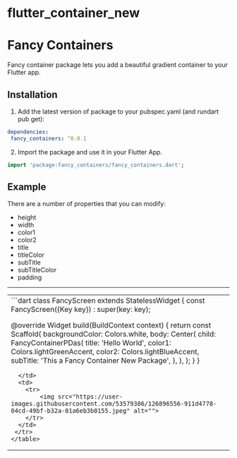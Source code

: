 # flutter_container_new

# Fancy Containers

Fancy container package lets you add a beautiful gradient container to your Flutter app.

## Installation

1. Add the latest version of package to your pubspec.yaml (and rundart pub get):
```yaml
dependencies:
 fancy_containers: ^0.0.1
```

2. Import the package and use it in your Flutter App.
```dart
import 'package:fancy_containers/fancy_containers.dart';
```
## Example
There are a number of properties that you can modify:
- height
- width
- color1
- color2
- title
- titleColor
- subTitle
- subTitleColor
- padding

<hr>

<table>
 <tr>
  <td>
```dart
class FancyScreen extends StatelessWidget {
  const FancyScreen({Key key}) : super(key: key);

  @override
  Widget build(BuildContext context) {
    return const Scaffold(
      backgroundColor: Colors.white,
      body: Center(
        child: FancyContainerPDas(
          title: 'Hello World',
          color1: Colors.lightGreenAccent,
          color2: Colors.lightBlueAccent,
          subTitle: 'This a Fancy Container New Package',
        ),
      ),
    );
  }
}
```
  </td>
  <td>
    <tr>
        <img src="https://user-images.githubusercontent.com/53579386/126896556-911d4778-04cd-49bf-b32a-01a6eb3b0155.jpeg" alt="">
    </tr>
  </td>
 </tr>
</table>
